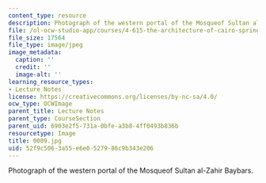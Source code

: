 ```yaml
---
content_type: resource
description: Photograph of the western portal of the Mosqueof Sultan al-Zahir Baybars.
file: /ol-ocw-studio-app/courses/4-615-the-architecture-of-cairo-spring-2002/52f9c5063a55e6e0527986c9b343e206_0009.jpg
file_size: 17564
file_type: image/jpeg
image_metadata:
  caption: ''
  credit: ''
  image-alt: ''
learning_resource_types:
- Lecture Notes
license: https://creativecommons.org/licenses/by-nc-sa/4.0/
ocw_type: OCWImage
parent_title: Lecture Notes
parent_type: CourseSection
parent_uid: 6903e2f5-731a-0bfe-a3b8-4ff0493b836b
resourcetype: Image
title: 0009.jpg
uid: 52f9c506-3a55-e6e0-5279-86c9b343e206
---
```

Photograph of the western portal of the Mosqueof Sultan al-Zahir Baybars.